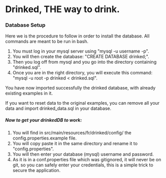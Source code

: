 # Drinked, THE way to drink.

### Database Setup
Here we is the procedure to follow in order to install the database. All commands are meant to be run in bash.

<ol>
    <li>You must log in your mysql server using "mysql -u username -p".</li>
    <li>You will then create the database: "CREATE DATABASE drinked;".</li>
    <li>Then you log off from mysql and you go into the directory containing "drinked.sql".</li>
    <li>Once you are in the right directory, you will execute this command: "mysql -u root -p drinked < drinked.sql".</li>
</ol>
You have now imported successfully the drinked database, with already existing examples in it.

If you want to reset data to the original examples, you can remove all your data and import drinked_data.sql in your database.

##### Now to get your drinkedDB to work:

<ol>
    <li>You will find in src/main/resources/fr/drinked/config/ the config.properties.example file.</li>
    <li>You will copy paste it in the same directory and rename it to "config.properties".</li>
    <li>You will then enter your database (mysql) username and password.</li>
    <li>As it is in a conf.properties file which was gitignored, it will never be on git, so you can safely enter your 
        credentials, this is a simple trick to secure the application.</li>
</ol>